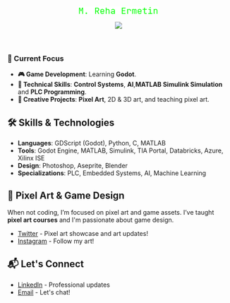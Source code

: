 <p align="center">
  <a href="https://github.com/rehawild">
    <img src="https://github.com/rehawild/rehawild/blob/main/m.reha.ermetin.png" alt="rehawild" />
  </a>
</p>

<p align="center">
  <a href="https://github.com/rehawild">
    <img src="https://readme-typing-svg.demolab.com/?lines=Game%20Developer;Pixel%20Artist;Electrical%20Engineer&font=Fira%20Code&center=true&width=440&height=45&color=00FF00&vCenter=true&pause=1000&size=22" />
  </a>
</p>

<br/>

### 🚀 Current Focus
- **🎮 Game Development**: Learning **Godot**.
- **💼 Technical Skills**: **Control Systems**, **AI**,**MATLAB Simulink Simulation** and **PLC Programming**.
- **🎨 Creative Projects**: **Pixel Art**, 2D & 3D art, and teaching pixel art.

## 🛠️ Skills & Technologies
- **Languages**: GDScript (Godot), Python, C, MATLAB
- **Tools**: Godot Engine, MATLAB, Simulink, TIA Portal, Databricks, Azure, Xilinx ISE
- **Design**: Photoshop, Aseprite, Blender
- **Specializations**: PLC, Embedded Systems, AI, Machine Learning

## 🎨 Pixel Art & Game Design
When not coding, I’m focused on pixel art and game assets. I’ve taught **pixel art courses** and I'm passionate about game design.

- [Twitter](https://twitter.com/exceptrea) - Pixel art showcase and art updates!
- [Instagram](https://instagram.com/exceptrea) - Follow my art!

## 📬 Let's Connect
- [LinkedIn](https://www.linkedin.com/in/metinrehaermetin/) - Professional updates  
- [Email](mailto:rehawild@gmail.com) - Let's chat!

